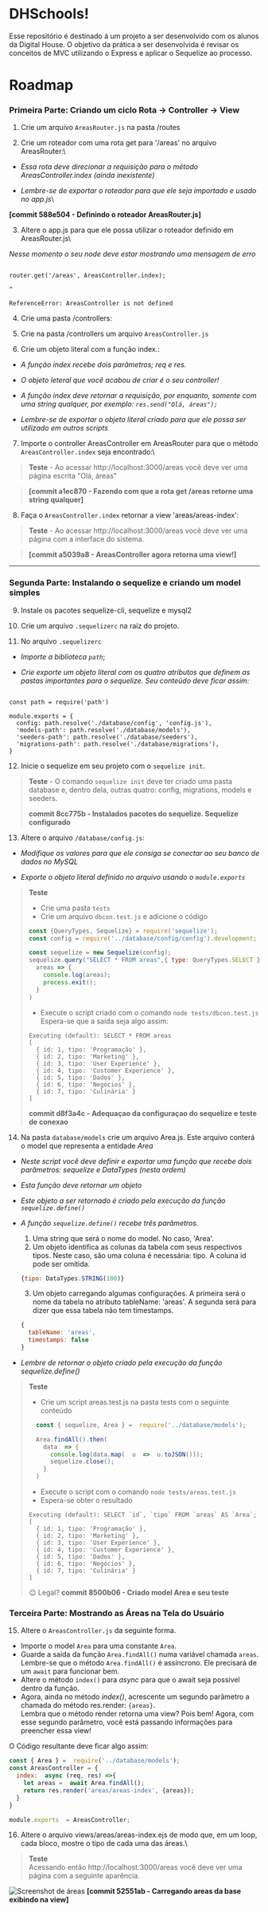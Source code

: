 
# DHSchools!

  

Esse repositório é destinado á um projeto a ser desenvolvido com os alunos da Digital House. O objetivo da prática a ser desenvolvida é revisar os conceitos de MVC utilizando o Express e aplicar o Sequelize ao processo.

  
  

# Roadmap

  

### Primeira Parte: Criando um ciclo Rota → Controller → View

  

1. Crie um arquivo `AreasRouter.js` na pasta /routes

2. Crie um roteador com uma rota get para '/areas' no arquivo AreasRouter:\

- *Essa rota deve direcionar a requisição para o método AreasController.index (ainda inexistente)*

- *Lembre-se de exportar o roteador para que ele seja importado e usado no app.js*\

**[commit 588e504 - Definindo o roteador AreasRouter.js]**

  

3. Altere o app.js para que ele possa utilizar o roteador definido em AreasRouter.js\

*Nesse momento o seu node deve estar mostrando uma mensagem de erro*

```console

router.get('/areas', AreasController.index);

^

ReferenceError: AreasController is not defined

```

4. Crie uma pasta /controllers:

5. Crie na pasta /controllers um arquivo `AreasController.js`

6. Crie um objeto literal com a função index.:

- *A função index recebe dois parâmetros; req e res.*

- *O objeto leteral que você acabou de criar é o seu controller!*

- *A função index deve retornar a requisição, por enquanto, somente com uma string qualquer, por exemplo: `res.send("Olá, áreas");`*

- *Lembre-se de exportar o objeto literal criado para que ele possa ser utilizado em outros scripts*

  
  

7. Importe o controller AreasController em AreasRouter para que o método `AreasController.index` seja encontrado:\

> **Teste** - Ao acessar http://localhost:3000/areas você deve ver uma página escrita "Olá, áreas"

>

> **[commit a1ec870 - Fazendo com que a rota get /areas retorne uma string qualquer]**

  

8. Faça o `AreasController.index` retornar a view 'areas/areas-index':

> **Teste** - Ao acessar http://localhost:3000/areas você deve ver uma página com a interface do sistema.

>

> **[commit a5039a8 - AreasController agora retorna uma view!]**

***

  

### Segunda Parte: Instalando o sequelize e criando um model simples

  

9. Instale os pacotes sequelize-cli, sequelize e mysql2

10. Crie um arquivo `.sequelizerc` na raíz do projeto.

11. No arquivo `.sequelizerc`

- *Importe a biblioteca `path`*;

- *Crie exporte um objeto literal com os quatro atributos que definem as pastas importantes para o sequelize. Seu conteúdo deve ficar assim:*

```

const path = require('path')

module.exports = {
  config: path.resolve('./database/config', 'config.js'),
  'models-path': path.resolve('./database/models'),
  'seeders-path': path.resolve('./database/seeders'),
  'migrations-path': path.resolve('./database/migrations'),
}

```
 

12. Inicie o sequelize em seu projeto com o `sequelize init`.

> **Teste** - O comando `sequelize init` deve ter criado uma pasta database e, dentro dela, outras quatro: config, migrations, models e seeders.
>
> **commit 8cc775b - Instalados pacotes do sequelize. Sequelize configurado**

  

13. Altere o arquivo `/database/config.js`:

- *Modifique os valores para que ele consiga se conectar ao seu banco de dados no MySQL*

- *Exporte o objeto literal definido no arquivo usando o `module.exports`*

  

>**Teste**
>
> - Crie uma pasta `tests`
> - Crie um arquivo `dbcon.test.js` e adicione o código
> ```javascript
> const {QueryTypes, Sequelize} = require('sequelize');
> const config = require('../database/config/config').development;
>
> const sequelize = new Sequelize(config);
> sequelize.query("SELECT * FROM areas",{ type: QueryTypes.SELECT }).then(
>   areas => {
>     console.log(areas);
>     process.exit();
>   }
> )
> ```
> - Execute o script criado com o comando `node tests/dbcon.test.js`
> Espera-se que a saída seja algo assim:
> ```console
> Executing (default): SELECT * FROM areas
> [
>   { id: 1, tipo: 'Programação' },
>   { id: 2, tipo: 'Marketing' },
>   { id: 3, tipo: 'User Experience' },
>   { id: 4, tipo: 'Customer Experience' },
>   { id: 5, tipo: 'Dados' },
>   { id: 6, tipo: 'Negócios' },
>   { id: 7, tipo: 'Culinária' }
> ]
> ```
>
>**commit d8f3a4c - Adequaçao da configuraçao do sequelize e teste de conexao**

  

14. Na pasta `database/models` crie um arquivo Area.js. Este arquivo conterá o model que representa a entidade *Area*

- *Neste script você deve definir e exportar uma função que recebe dois parâmetros: sequelize e DataTypes (nesta ordem)*
- *Esta função deve retornar um objeto*
- *Este objeto a ser retornado é criado pela execução da função `sequelize.define()`*
- *A função `sequelize.define()` recebe três parâmetros.*
  1. Uma string que será o nome do model. No caso, 'Area'.
  2. Um objeto identifica as colunas da tabela com seus respectivos tipos. Neste caso, são uma coluna é necessária: tipo. A coluna id pode ser omitida.

    ```javascript
    {tipo: DataTypes.STRING(100)}
    ```

  3. Um objeto carregando algumas configurações. A primeira será o nome da tabela no atributo tableName: 'areas'. A segunda será para dizer que essa tabela não tem timestamps.

    ```javascript
    {
      tableName: 'areas',
      timestamps: false
    }
    ```

- *Lembre de retornar o objeto criado pela execução da função sequelize.define()*
 
> **Teste**
> - Crie um script areas.test.js na pasta tests com o seguinte conteúdo
> ```javascript
>   const { sequelize, Area } =  require('../database/models');
> 
>   Area.findAll().then(
>     data  => {
>       console.log(data.map(  u  =>  u.toJSON()));
>       sequelize.close();
>     }
>   )
> ```
> - Execute o script com o comando `node tests/areas.test.js`
> - Espera-se obter o resultado
> ```console
> Executing (default): SELECT `id`, `tipo` FROM `areas` AS `Area`;
> [
>   { id: 1, tipo: 'Programação' },
>   { id: 2, tipo: 'Marketing' },
>   { id: 3, tipo: 'User Experience' },
>   { id: 4, tipo: 'Customer Experience' },
>   { id: 5, tipo: 'Dados' },
>   { id: 6, tipo: 'Negócios' },
>   { id: 7, tipo: 'Culinária' }
> ]
> ```
> :wink: Legal?
> **commit 8500b06 - Criado model Area e seu teste**
  

### Terceira Parte: Mostrando as Áreas na Tela do Usuário

  

15. Altere o `AreasController.js` da seguinte forma.
  - Importe o model `Area` para uma constante `Area`.
  - Guarde a saída da função `Area.findAll()` numa variável chamada `areas`.\
  Lembre-se que o método `Area.findAll()` é assíncrono. Ele precisará de um `await` para funcionar bem.
- Altere o método `index()` para *async* para que o await seja possível dentro da função.
- Agora, ainda no método *index()*, acrescente um segundo parâmetro a chamada do método res.render: `{areas}`.\
  Lembra que o método render retorna uma view? Pois bem! Agora, com esse segundo parâmetro, você está passando informações para preencher essa view!

O Código resultante deve ficar algo assim:

```javascript
const { Area } =  require('../database/models');
const AreasController = {
  index:  async (req, res) =>{
    let areas =  await Area.findAll();
    return res.render('areas/areas-index', {areas});
  }
}

module.exports  = AreasController;
```

16. Altere o arquivo views/areas/areas-index.ejs de modo que, em um loop, cada bloco, mostre o tipo de cada uma das áreas.\

> **Teste**\
> Acessando então http://localhost:3000/areas você deve ver uma página com a seguinte aparência.

![Screenshot de áreas](/docs/screenshot-areas.jpeg)
**[commit 52551ab - Carregando areas da base exibindo na view]**